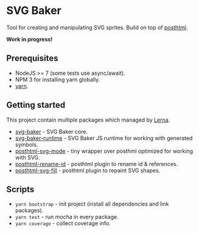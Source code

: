 # SVG Baker

Tool for creating and manipulating SVG sprites. Build on top of [posthtml](https://github.com/posthtml/posthtml).

**Work in progress!**

## Prerequisites

- NodeJS >= 7 (some tests use async/await).
- NPM 3 for installing yarn globally.
- [yarn](https://yarnpkg.com).

## Getting started

This project contain multiple packages which managed by [Lerna](https://github.com/lerna/lerna).

- [svg-baker](packages/svg-baker) - SVG Baker core.
- [svg-baker-runtime](packages/svg-baker-runtime) - SVG Baker JS runtime for working with generated symbols.
- [posthtml-svg-mode](packages/posthtml-svg-mode) - tiny wrapper over posthml optimized for working with SVG. 
- [posthtml-rename-id](packages/posthtml-rename-id) - posthtml plugin to rename id & references.
- [posthtml-svg-fill](packages/posthtml-svg-fill) - posthtml plugin to repaint SVG shapes.

## Scripts

- `yarn bootstrap` - init project (install all dependencies and link packages).
- `yarn test` - run mocha in every package.
- `yarn coverage` - collect coverage info.
